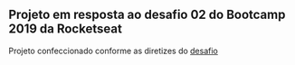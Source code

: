 ## Projeto em resposta ao desafio 02 do Bootcamp 2019 da Rocketseat

Projeto confeccionado conforme as diretizes do <a href="https://github.com/rocketseat-education/bootcamp-gostack-desafio-02/blob/master/README.md#desafio-02-iniciando-aplica%C3%A7%C3%A3o">desafio</a>
